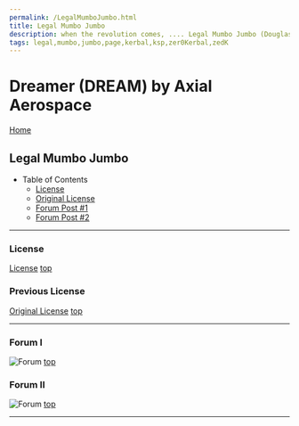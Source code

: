 ```yaml
---
permalink: /LegalMumboJumbo.html
title: Legal Mumbo Jumbo
description: when the revolution comes, .... Legal Mumbo Jumbo (Douglas Adams)
tags: legal,mumbo,jumbo,page,kerbal,ksp,zer0Kerbal,zedK
---
```


<!--
LegalMumboJumbo.md v1.0.5.1
Dreamer (DREAM) by Axial Aerospace
created: 01 Feb 2022
updated: 15 May 2022
-->

<script src="https://kit.fontawesome.com/0ea5493613.js" crossorigin="anonymous"></script>
<i class="fa-solid fa-file-contract fa-beat-fade fa-3x" style="--fa-beat-fade-opacity: 0.1; --fa-beat-fade-scale: 1.25;color: #6495ED" ></i>

# Dreamer (DREAM) by Axial Aerospace

[Home](./index.md)

## Legal Mumbo Jumbo

* Table of Contents
  * [License](#License)
  * [Original License](#Previous-License)
  * [Forum Post #1](#Forum-I)
  * [Forum Post #2](#Forum-II)

---

### License

[License](./LegalMumboJumbo/License.md)
[top](#Legal-Mumbo-Jumbo)

### Previous License

[Original License](./LegalMumboJumbo/OrigLicense.md)
[top](#Legal-Mumbo-Jumbo)

---

### Forum I

![Forum](./LegalMumboJumbo/FORUM-01.png)
[top](#Legal-Mumbo-Jumbo)

### Forum II

![Forum](./LegalMumboJumbo/FORUM-02.png)
[top](#Legal-Mumbo-Jumbo)

---

<!-- this file CC BY-ND 4.0 by zer0Kerbal -->
